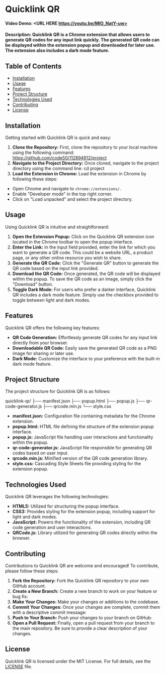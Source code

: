 # Quicklink QR
#### Video Demo:  <URL HERE https://youtu.be/MlO_NatY-uw>
#### Description: Quicklink QR is a Chrome extension that allows users to generate QR codes for any input link quickly. The generated QR code can be displayed within the extension popup and downloaded for later use. The extension also includes a dark mode feature.

## Table of Contents

- [Installation](#installation)
- [Usage](#usage)
- [Features](#features)
- [Project Structure](#project-structure)
- [Technologies Used](#technologies-used)
- [Contributing](#contributing)
- [License](#license)

## Installation

Getting started with Quicklink QR is quick and easy:

1. **Clone the Repository:** First, clone the repository to your local machine using the following command:  https://github.com/code50/112894912/project
2. **Navigate to the Project Directory:** Once cloned, navigate to the project directory using the command line: cd project
3. **Load the Extension in Chrome:** Load the extension in Chrome by following these steps:
- Open Chrome and navigate to `chrome://extensions/`.
- Enable "Developer mode" in the top right corner.
- Click on "Load unpacked" and select the project directory.

## Usage

Using Quicklink QR is intuitive and straightforward:

1. **Open the Extension Popup:** Click on the Quicklink QR extension icon located in the Chrome toolbar to open the popup interface.
2. **Enter the Link:** In the input field provided, enter the link for which you want to generate a QR code. This could be a website URL, a product page, or any other online resource you wish to share.
3. **Generate the QR Code:** Click the "Generate QR" button to generate the QR code based on the input link provided.
4. **Download the QR Code:** Once generated, the QR code will be displayed within the popup. To save the QR code as an image, simply click the "Download" button.
5. **Toggle Dark Mode:** For users who prefer a darker interface, Quicklink QR includes a dark mode feature. Simply use the checkbox provided to toggle between light and dark modes.

## Features

Quicklink QR offers the following key features:

- **QR Code Generation:** Effortlessly generate QR codes for any input link directly from your browser.
- **Downloadable QR Code:** Easily save the generated QR code as a PNG image for sharing or later use.
- **Dark Mode:** Customize the interface to your preference with the built-in dark mode feature.

## Project Structure

The project structure for Quicklink QR is as follows:

quicklink-qr/
├── manifest.json
├── popup.html
├── popup.js
├── qr-code-generator.js
├── qrcode.min.js
└── style.css


- **manifest.json:** Configuration file containing metadata for the Chrome extension.
- **popup.html:** HTML file defining the structure of the extension popup interface.
- **popup.js:** JavaScript file handling user interactions and functionality within the popup.
- **qr-code-generator.js:** JavaScript file responsible for generating QR codes based on user input.
- **qrcode.min.js:** Minified version of the QR code generation library.
- **style.css:** Cascading Style Sheets file providing styling for the extension popup.

## Technologies Used

Quicklink QR leverages the following technologies:

- **HTML5:** Utilized for structuring the popup interface.
- **CSS3:** Provides styling for the extension popup, including support for light and dark modes.
- **JavaScript:** Powers the functionality of the extension, including QR code generation and user interactions.
- **QRCode.js:** Library utilized for generating QR codes directly within the browser.

## Contributing

Contributions to Quicklink QR are welcome and encouraged! To contribute, please follow these steps:

1. **Fork the Repository:** Fork the Quicklink QR repository to your own GitHub account.
2. **Create a New Branch:** Create a new branch to work on your feature or bug fix:
3. **Make Your Changes:** Make your changes or additions to the codebase.
4. **Commit Your Changes:** Once your changes are complete, commit them with a descriptive commit message:
5. **Push to Your Branch:** Push your changes to your branch on GitHub:
6. **Open a Pull Request:** Finally, open a pull request from your branch to the main repository. Be sure to provide a clear description of your changes.

## License

Quicklink QR is licensed under the MIT License. For full details, see the [LICENSE](LICENSE) file.
